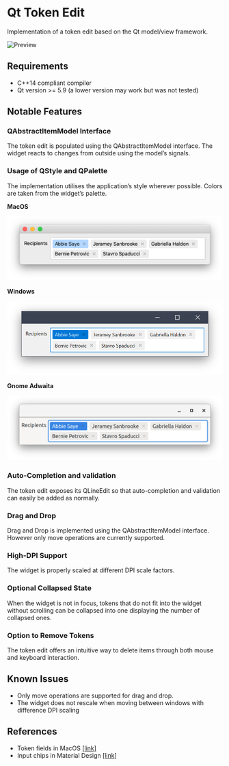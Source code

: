# Qt Token Edit

Implementation of a token edit based on the Qt model/view framework. 

![Preview](images/tokenedit_preview.gif)


## Requirements

* C++14 compliant compiler 
* Qt version >= 5.9 (a lower version may work but was not tested)




## Notable Features

### QAbstractItemModel Interface

The token edit is populated using the QAbstractItemModel interface. The widget reacts to changes from outside using the model’s signals.



### Usage of QStyle and QPalette

The implementation utilises the application’s style wherever possible. Colors are taken from the widget’s palette.



__MacOS__

<img src="images/styles/macos.png" alt="MacOS" />



__Windows__

<img src="images/styles/windows_10.png" alt="Windows" />



__Gnome Adwaita__

<img src="images/styles/gnome_adwaita.png" alt="Gnome Adwaita" style="max-width=50%;" />

### Auto-Completion and validation

The token edit exposes its QLineEdit so that auto-completion and validation can easily be added as normally.



### Drag and Drop

Drag and Drop is implemented using the QAbstractItemModel interface. However only move operations are currently supported.



### High-DPI Support

The widget is properly scaled at different DPI scale factors.



### Optional Collapsed State

When the widget is not in focus, tokens that do not fit into the widget without scrolling can be collapsed into one displaying the number of collapsed ones.



### Option to Remove Tokens

The token edit offers an intuitive way to delete items through both mouse and keyboard interaction.



## Known Issues

- Only move operations are supported for drag and drop.
- The widget does not rescale when moving between windows with difference DPI scaling



## References

- Token fields in MacOS [[link]](https://developer.apple.com/design/human-interface-guidelines/macos/fields-and-labels/token-fields/)
- Input chips in Material Design [[link]](https://material.io/components/chips/#input-chips)
